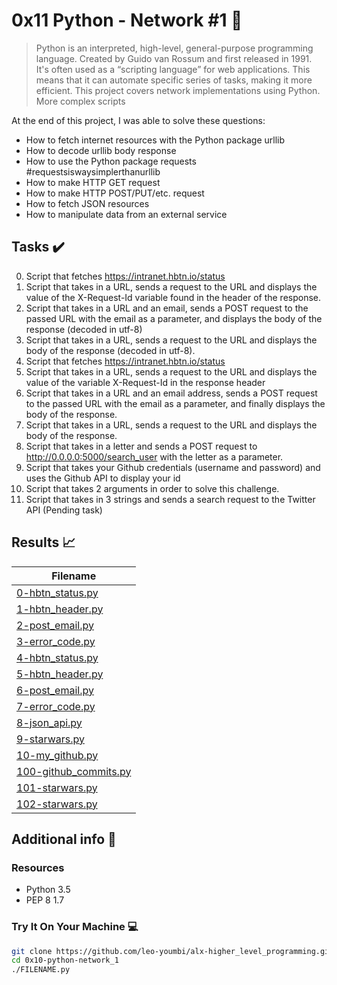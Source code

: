 # 0x11  Python - Network #1 :snake:

> Python is an interpreted, high-level, general-purpose programming language. Created by Guido van Rossum and first released in 1991. It's often used as a “scripting language” for web applications. This means that it can automate specific series of tasks, making it more efficient. This project covers network implementations using Python. More complex scripts

At the end of this project, I was able to solve these questions:
  
* How to fetch internet resources with the Python package urllib
* How to decode urllib body response
* How to use the Python package requests #requestsiswaysimplerthanurllib
* How to make HTTP GET request
* How to make HTTP POST/PUT/etc. request
* How to fetch JSON resources
* How to manipulate data from an external service

## Tasks :heavy_check_mark:

0. Script that fetches https://intranet.hbtn.io/status
1. Script that takes in a URL, sends a request to the URL and displays the value of the X-Request-Id variable found in the header of the response.
2. Script that takes in a URL and an email, sends a POST request to the passed URL with the email as a parameter, and displays the body of the response (decoded in utf-8)
3. Script that takes in a URL, sends a request to the URL and displays the body of the response (decoded in utf-8).
4. Script that fetches https://intranet.hbtn.io/status
5. Script that takes in a URL, sends a request to the URL and displays the value of the variable X-Request-Id in the response header
6. Script that takes in a URL and an email address, sends a POST request to the passed URL with the email as a parameter, and finally displays the body of the response.
7. Script that takes in a URL, sends a request to the URL and displays the body of the response.
8. Script that takes in a letter and sends a POST request to http://0.0.0.0:5000/search_user with the letter as a parameter.
9. Script that takes your Github credentials (username and password) and uses the Github API to display your id
10. Script that takes 2 arguments in order to solve this challenge.
11. Script that takes in 3 strings and sends a search request to the Twitter API (Pending task)

## Results :chart_with_upwards_trend:

| Filename |
| ------ |
| [0-hbtn_status.py](./0-hbtn_status.py)|
| [1-hbtn_header.py](./1-hbtn_header.py)|
| [2-post_email.py](./2-post_email.py)|
| [3-error_code.py](./3-error_code.py)|
| [4-hbtn_status.py](h./4-hbtn_status.py)|
| [5-hbtn_header.py](./5-hbtn_header.py)|
| [6-post_email.py](./6-post_email.py)|
| [7-error_code.py](./7-error_code.py)|
| [8-json_api.py](./8-json_api.py)|
| [9-starwars.py](./9-starwars.py)|
| [10-my_github.py](./10-my_github.py)|
| [100-github_commits.py](./100-github_commits.py)|
| [101-starwars.py](./101-starwars.py)|
| [102-starwars.py](./102-starwars.py)|


## Additional info :construction:
### Resources

- Python 3.5
- PEP 8 1.7

### Try It On Your Machine :computer:	
```bash
git clone https://github.com/leo-youmbi/alx-higher_level_programming.git
cd 0x10-python-network_1
./FILENAME.py
```